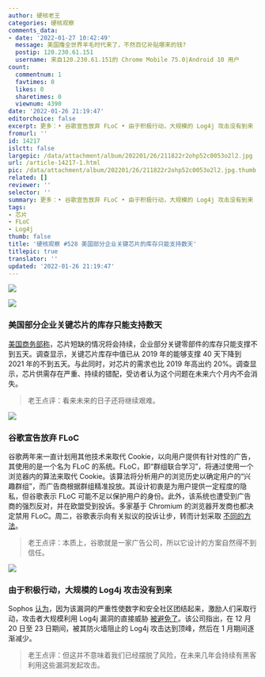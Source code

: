 ```yaml
---
author: 硬核老王
categories: 硬核观察
comments_data:
- date: '2022-01-27 10:42:49'
  message: 美国撸全世界羊毛时代来了，不然百亿补贴哪来的钱?
  postip: 120.230.61.151
  username: 来自120.230.61.151的 Chrome Mobile 75.0|Android 10 用户
count:
  commentnum: 1
  favtimes: 0
  likes: 0
  sharetimes: 0
  viewnum: 4390
date: '2022-01-26 21:19:47'
editorchoice: false
excerpt: 更多：• 谷歌宣告放弃 FLoC • 由于积极行动，大规模的 Log4j 攻击没有到来
fromurl: ''
id: 14217
islctt: false
largepic: /data/attachment/album/202201/26/211822r2ohp52c0053o2l2.jpg
url: /article-14217-1.html
pic: /data/attachment/album/202201/26/211822r2ohp52c0053o2l2.jpg.thumb.jpg
related: []
reviewer: ''
selector: ''
summary: 更多：• 谷歌宣告放弃 FLoC • 由于积极行动，大规模的 Log4j 攻击没有到来
tags:
- 芯片
- FLoC
- Log4j
thumb: false
title: '硬核观察 #528 美国部分企业关键芯片的库存只能支持数天'
titlepic: true
translator: ''
updated: '2022-01-26 21:19:47'
---
```


![](/data/attachment/album/202201/26/211822r2ohp52c0053o2l2.jpg)


![](/data/attachment/album/202201/26/211832eo5m555v55fmogvr.jpg)


### 美国部分企业关键芯片的库存只能支持数天


[美国商务部称](https://www.zdnet.com/article/chip-shortages-to-last-into-second-half-of-2022-says-us-department-of-commerce-report/)，芯片短缺的情况将会持续，企业部分关键零部件的库存只能支撑不到五天。调查显示，关键芯片库存中值已从 2019 年的能够支撑 40 天下降到 2021 年的不到五天。与此同时，对芯片的需求也比 2019 年高出约 20%。调查显示，芯片供需存在严重、持续的错配，受访者认为这个问题在未来六个月内不会消失。



> 
> 老王点评：看来未来的日子还将继续艰难。
> 
> 
> 


![](/data/attachment/album/202201/26/211857whwovfggxofhgfg2.jpg)


### 谷歌宣告放弃 FLoC


谷歌两年来一直计划用其他技术来取代 Cookie，以向用户提供有针对性的广告，其使用的是一个名为 FLoC 的系统。FLoC，即“群组联合学习”，将通过使用一个浏览器内的算法来取代 Cookie。该算法将分析用户的浏览历史以确定用户的“兴趣群组”，而广告商根据群组精准投放。其设计初衷是为用户提供一定程度的隐私，但谷歌表示 FLoC 可能不足以保护用户的身份。此外，该系统也遭受到广告商的强烈反对，并在欧盟受到投诉。多家基于 Chromium 的浏览器开发商也都决定禁用 FLoC。周二，谷歌表示向有关拟议的投诉让步，转而计划采取 [不同的方法](https://yro.slashdot.org/story/22/01/25/1519222/google-kills-off-floc-replaces-it-with-topics)。



> 
> 老王点评：本质上，谷歌就是一家广告公司，所以它设计的方案自然得不到信任。
> 
> 
> 


![](/data/attachment/album/202201/26/211918mojxcnoe2jmby2jm.jpg)


### 由于积极行动，大规模的 Log4j 攻击没有到来


Sophos [认为](https://news.sophos.com/en-us/2022/01/24/log4shell-no-mass-abuse-but-no-respite-what-happened/)，因为该漏洞的严重性使数字和安全社区团结起来，激励人们采取行动，攻击者大规模利用 Log4j 漏洞的直接威胁 [被避免了](https://www.zdnet.com/article/the-log4j-flaw-hasnt-led-to-massive-hacking-attacks-but-that-doesnt-mean-the-threat-is-over/)。该公司指出，在 12 月 20 日至 23 日期间，被其防火墙阻止的 Log4j 攻击达到顶峰，然后在 1 月期间逐渐减少。



> 
> 老王点评：但这并不意味着我们已经摆脱了风险，在未来几年会持续有黑客利用这些漏洞发起攻击。
> 
> 
>